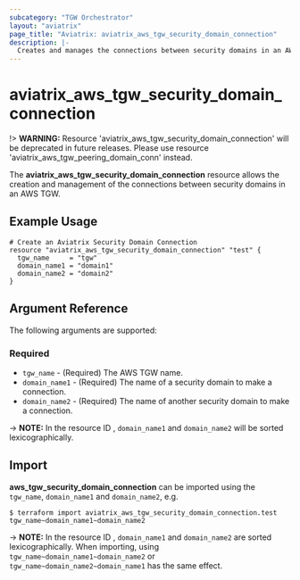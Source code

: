 ```yaml
---
subcategory: "TGW Orchestrator"
layout: "aviatrix"
page_title: "Aviatrix: aviatrix_aws_tgw_security_domain_connection"
description: |-
  Creates and manages the connections between security domains in an AWS TGW
---
```


# aviatrix_aws_tgw_security_domain_connection

!> **WARNING:** Resource 'aviatrix_aws_tgw_security_domain_connection' will be deprecated in future releases. Please use resource 'aviatrix_aws_tgw_peering_domain_conn' instead.

The **aviatrix_aws_tgw_security_domain_connection** resource allows the creation and management of the connections between security domains in an AWS TGW.

## Example Usage

```hcl
# Create an Aviatrix Security Domain Connection
resource "aviatrix_aws_tgw_security_domain_connection" "test" {
  tgw_name     = "tgw"
  domain_name1 = "domain1"
  domain_name2 = "domain2"
}
```

## Argument Reference

The following arguments are supported:

### Required
* `tgw_name` - (Required) The AWS TGW name.
* `domain_name1` - (Required) The name of a security domain to make a connection.
* `domain_name2` - (Required) The name of another security domain to make a connection.

-> **NOTE:** In the resource ID , `domain_name1` and `domain_name2` will be sorted lexicographically. 

## Import

**aws_tgw_security_domain_connection** can be imported using the `tgw_name`, `domain_name1` and `domain_name2`, e.g.

```
$ terraform import aviatrix_aws_tgw_security_domain_connection.test tgw_name~domain_name1~domain_name2
```

-> **NOTE:** In the resource ID , `domain_name1` and `domain_name2` are sorted lexicographically. When importing, using `tgw_name~domain_name1~domain_name2` or `tgw_name~domain_name2~domain_name1` has the same effect.